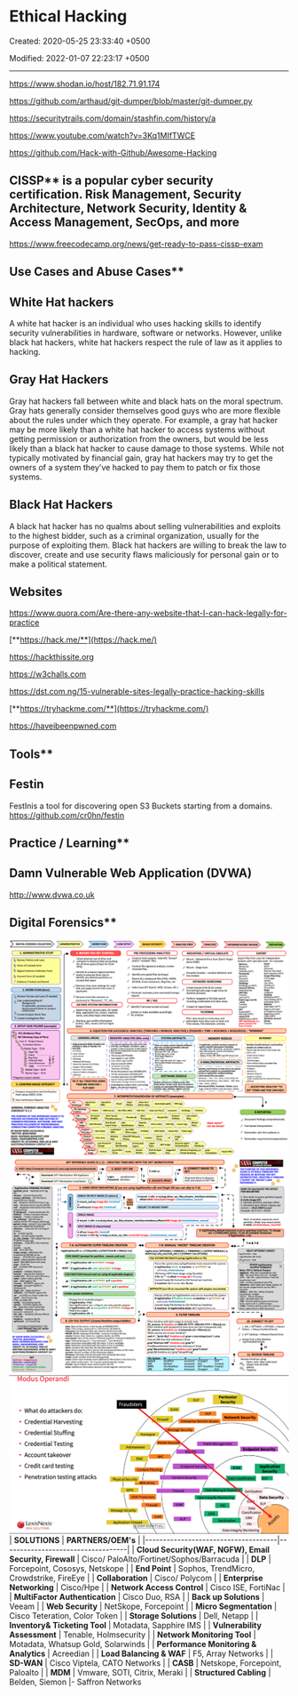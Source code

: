 # Ethical Hacking

Created: 2020-05-25 23:33:40 +0500

Modified: 2022-01-07 22:23:17 +0500

---

<https://www.shodan.io/host/182.71.91.174>

<https://github.com/arthaud/git-dumper/blob/master/git-dumper.py>

<https://securitytrails.com/domain/stashfin.com/history/a>

<https://www.youtube.com/watch?v=3Kq1MIfTWCE>

<https://github.com/Hack-with-Github/Awesome-Hacking>

## CISSP** is a popular cyber security certification. Risk Management, Security Architecture, Network Security, Identity & Access Management, SecOps, and more

<https://www.freecodecamp.org/news/get-ready-to-pass-cissp-exam>

## Use Cases and Abuse Cases**

## White Hat hackers

A white hat hacker is an individual who uses hacking skills to identify security vulnerabilities in hardware, software or networks. However, unlike black hat hackers, white hat hackers respect the rule of law as it applies to hacking.

## Gray Hat Hackers

Gray hat hackers fall between white and black hats on the moral spectrum. Gray hats generally consider themselves good guys who are more flexible about the rules under which they operate. For example, a gray hat hacker may be more likely than a white hat hacker to access systems without getting permission or authorization from the owners, but would be less likely than a black hat hacker to cause damage to those systems. While not typically motivated by financial gain, gray hat hackers may try to get the owners of a system they've hacked to pay them to patch or fix those systems.

## Black Hat Hackers

A black hat hacker has no qualms about selling vulnerabilities and exploits to the highest bidder, such as a criminal organization, usually for the purpose of exploiting them. Black hat hackers are willing to break the law to discover, create and use security flaws maliciously for personal gain or to make a political statement.

## Websites

<https://www.quora.com/Are-there-any-website-that-I-can-hack-legally-for-practice>

[**https://hack.me/**](https://hack.me/)

<https://hackthissite.org>

<https://w3challs.com>

<https://dst.com.ng/15-vulnerable-sites-legally-practice-hacking-skills>

[**https://tryhackme.com/**](https://tryhackme.com/)

<https://haveibeenpwned.com>

## Tools**

## Festin

FestInis a tool for discovering open S3 Buckets starting from a domains.
<https://github.com/cr0hn/festin>

## Practice / Learning**

## Damn Vulnerable Web Application (DVWA)

<http://www.dvwa.co.uk>

## Digital Forensics**

![](media/Ethical-Hacking-image1.png)
![](media/Ethical-Hacking-image2.png)
![image](media/Ethical-Hacking-image3.png)
| **SOLUTIONS**                                           | **PARTNERS/OEM's**                        |
|-------------------------------------|-----------------------------------|
| **Cloud Security(WAF, NGFW), Email Security, Firewall** | Cisco/ PaloAlto/Fortinet/Sophos/Barracuda |
| **DLP**                                                 | Forcepoint, Cososys, Netskope             |
| **End Point**                                           | Sophos, TrendMicro, Crowdstrike, FireEye  |
| **Collaboration**                                       | Cisco/ Polycom                            |
| **Enterprise Networking**                               | Cisco/Hpe                                 |
| **Network Access Control**                              | Cisco ISE, FortiNac                       |
| **MultiFactor Authentication**                          | Cisco Duo, RSA                            |
| **Back up Solutions**                                   | Veeam                                     |
| **Web Security**                                        | NetSkope, Forcepoint                      |
| **Micro Segmentation**                                  | Cisco Teteration, Color Token             |
| **Storage Solutions**                                   | Dell, Netapp                              |
| **Inventory& Ticketing Tool**                           | Motadata, Sapphire IMS                    |
| **Vulnerability Assessment**                            | Tenable, Holmsecurity                     |
| **Network Monitoring Tool**                             | Motadata, Whatsup Gold, Solarwinds        |
| **Performance Monitoring & Analytics**                  | Acreedian                                |
| **Load Balancing & WAF**                                | F5, Array Networks                        |
| **SD-WAN**                                              | Cisco Viptela, CATO Networks              |
| **CASB**                                                | Netskope, Forcepoint, Paloalto            |
| **MDM**                                                 | Vmware, SOTI, Citrix, Meraki              |
| **Structured Cabling**                                  | Belden, Siemon                            |-   Saffron Networks
